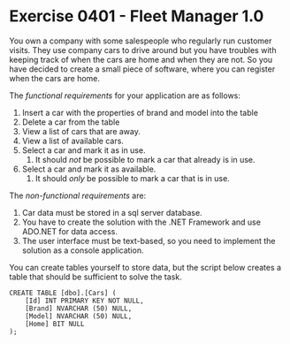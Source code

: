 # Exercise 0401 - Fleet Manager 1.0

You own a company with some salespeople who regularly run customer visits. They use company cars to drive around but you have troubles with keeping track of when the cars are home and when they are not. So you have decided to create a small piece of software, where you can register when the cars are home.

The *functional requirements* for your application are as follows:
1. Insert a car with the properties of brand and model into the table
1. Delete a car from the table
1. View a list of cars that are away.
1. View a list of available cars.
1. Select a car and mark it as in use.
   1. It should *not* be possible to mark a car that already is in use.
1. Select a car and mark it as available.
   1. It should *only* be possible to mark a car that is in use.

The *non-functional requirements* are:
1. Car data must be stored in a sql server database.
1. You have to create the solution with the .NET Framework and use ADO.NET for data access.
1. The user interface must be text-based, so you need to implement the solution as a console application.


You can create tables yourself to store data, but the script below creates a table that should be sufficient to solve the task.

```
CREATE TABLE [dbo].[Cars] (
    [Id] INT PRIMARY KEY NOT NULL,
    [Brand] NVARCHAR (50) NULL,
    [Model] NVARCHAR (50) NULL,
    [Home] BIT NULL
);
```
